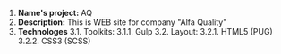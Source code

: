 1. **Name's project:** AQ
2. **Description:** This is WEB site for company "Alfa Quality" 
3. **Technologes**
    3.1. Toolkits:
        3.1.1. Gulp
    3.2. Layout:
        3.2.1. HTML5 (PUG)
        3.2.2. CSS3 (SCSS)